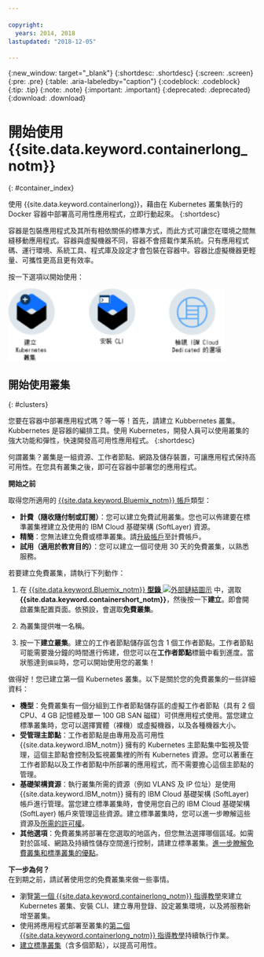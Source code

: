 ```yaml
---

copyright:
  years: 2014, 2018
lastupdated: "2018-12-05"

---
```


{:new_window: target="_blank"}
{:shortdesc: .shortdesc}
{:screen: .screen}
{:pre: .pre}
{:table: .aria-labeledby="caption"}
{:codeblock: .codeblock}
{:tip: .tip}
{:note: .note}
{:important: .important}
{:deprecated: .deprecated}
{:download: .download}



# 開始使用 {{site.data.keyword.containerlong_notm}}
{: #container_index}

使用 {{site.data.keyword.containerlong}}，藉由在 Kubernetes 叢集執行的 Docker 容器中部署高可用性應用程式，立即行動起來。
{:shortdesc}

容器是包裝應用程式及其所有相依關係的標準方式，而此方式可讓您在環境之間無縫移動應用程式。容器與虛擬機器不同，容器不會搭載作業系統。只有應用程式碼、運行環境、系統工具、程式庫及設定才會包裝在容器中。容器比虛擬機器更輕量、可攜性更高且更有效率。



按一下選項以開始使用：

<img usemap="#home_map" border="0" class="image" id="image_ztx_crb_f1b" src="images/cs_public_dedicated_options.png" width="440" alt="按一下圖示，以快速開始使用 {{site.data.keyword.containerlong_notm}}。透過 {{site.data.keyword.Bluemix_dedicated_notm}}，按一下此圖示以查看選項。" style="width:440px;" />
<map name="home_map" id="home_map">
<area href="#clusters" alt="在 {{site.data.keyword.Bluemix_notm}} 中開始使用 Kubernetes 叢集" title="在 {{site.data.keyword.Bluemix_notm}} 中開始使用 Kubernetes 叢集" shape="rect" coords="-7, -8, 108, 211" />
<area href="cs_cli_install.html" alt="安裝 CLI。" title="安裝 CLI。" shape="rect" coords="155, -1, 289, 210" />
<area href="cs_dedicated.html#dedicated_environment" alt="{{site.data.keyword.Bluemix_dedicated_notm}} 雲端環境" title="{{site.data.keyword.Bluemix_notm}} 雲端環境" shape="rect" coords="326, -10, 448, 218" />
</map>


## 開始使用叢集
{: #clusters}

您要在容器中部署應用程式嗎？等一等！首先，請建立 Kubbernetes 叢集。Kubbernetes 是容器的編排工具。使用 Kubernetes，開發人員可以使用叢集的強大功能和彈性，快速開發高可用性應用程式。
{:shortdesc}

何謂叢集？叢集是一組資源、工作者節點、網路及儲存裝置，可讓應用程式保持高可用性。在您具有叢集之後，即可在容器中部署您的應用程式。

**開始之前**

取得您所適用的 [{{site.data.keyword.Bluemix_notm}} 帳戶](https://console.bluemix.net/registration/)類型：
* **計費（隨收隨付制或訂閱）**：您可以建立免費試用叢集。您也可以佈建要在標準叢集裡建立及使用的 IBM Cloud 基礎架構 (SoftLayer) 資源。
* **精簡**：您無法建立免費或標準叢集。請[升級帳戶](/docs/account/account_faq.html#changeacct)至計費帳戶。
* **試用（適用於教育目的）**：您可以建立一個可使用 30 天的免費叢集，以熟悉服務。

若要建立免費叢集，請執行下列動作：

1.  在 [{{site.data.keyword.Bluemix_notm}} **型錄** ![外部鏈結圖示](../icons/launch-glyph.svg "外部鏈結圖示")](https://console.bluemix.net/catalog/?category=containers) 中，選取 **{{site.data.keyword.containershort_notm}}**，然後按一下**建立**。即會開啟叢集配置頁面。依預設，會選取**免費叢集**。

2.  為叢集提供唯一名稱。

3.  按一下**建立叢集**。建立的工作者節點儲存區包含 1 個工作者節點。工作者節點可能需要幾分鐘的時間進行佈建，但您可以在**工作者節點**標籤中看到進度。當狀態達到`備妥`時，您可以開始使用您的叢集！

做得好！您已建立第一個 Kubernetes 叢集。以下是關於您的免費叢集的一些詳細資料：

*   **機型**：免費叢集有一個分組到工作者節點儲存區的虛擬工作者節點（具有 2 個 CPU、4 GB 記憶體及單一 100 GB SAN 磁碟）可供應用程式使用。當您建立標準叢集時，您可以選擇實體（裸機）或虛擬機器，以及各種機器大小。
*   **受管理主節點**：工作者節點是由專用及高可用性 {{site.data.keyword.IBM_notm}} 擁有的 Kubernetes 主節點集中監視及管理，這個主節點會控制及監視叢集裡的所有 Kubernetes 資源。您可以著重在工作者節點以及工作者節點中所部署的應用程式，而不需要擔心這個主節點的管理。
*   **基礎架構資源**：執行叢集所需的資源（例如 VLANS 及 IP 位址）是使用 {{site.data.keyword.IBM_notm}} 擁有的 IBM Cloud 基礎架構 (SoftLayer) 帳戶進行管理。當您建立標準叢集時，會使用您自己的 IBM Cloud 基礎架構 (SoftLayer) 帳戶來管理這些資源。建立標準叢集時，您可以進一步瞭解這些資源及[所需的許可權](cs_users.html#infra_access)。
*   **其他選項**：免費叢集將部署在您選取的地區內，但您無法選擇哪個區域。如需對於區域、網路及持續性儲存空間進行控制，請建立標準叢集。[進一步瞭解免費叢集和標準叢集的優點](cs_why.html#cluster_types)。


**下一步為何？**</br>
在到期之前，請試著使用您的免費叢集來做一些事情。

* 瀏覽[第一個 {{site.data.keyword.containerlong_notm}} 指導教學](cs_tutorials.html#cs_cluster_tutorial)來建立 Kubernetes 叢集、安裝 CLI、建立專用登錄、設定叢集環境，以及將服務新增至叢集。
* 使用將應用程式部署至叢集的[第二個 {{site.data.keyword.containerlong_notm}} 指導教學](cs_tutorials_apps.html#cs_apps_tutorial)持續執行作業。
* [建立標準叢集](cs_clusters.html#clusters_ui)（含多個節點），以提高可用性。


